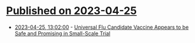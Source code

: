 # [Published on 2023-04-25](index.md)

* [2023-04-25, 13:02:00](https://soylentnews.org/article.pl?sid=23/04/24/1743232&from=rss) - [Universal Flu Candidate Vaccine Appears to be Safe and Promising in Small-Scale Trial](https://soylentnews.org/article.pl?sid=23/04/24/1743232&from=rss)
